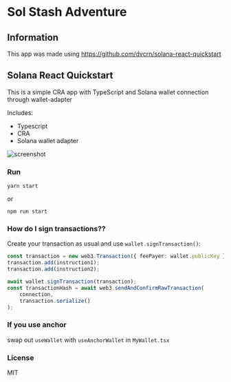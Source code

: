 # Sol Stash Adventure

## Information

This app was made using https://github.com/dvcrn/solana-react-quickstart


## Solana React Quickstart

This is a simple CRA app with TypeScript and Solana wallet connection through wallet-adapter

Includes:

- Typescript
- CRA
- Solana wallet adapter

![screenshot](./screenshot.png)

### Run

```
yarn start
```

or

```
npm run start
```

### How do I sign transactions??

Create your transaction as usual and use `wallet.signTransaction()`:

```typescript
const transaction = new web3.Transaction({ feePayer: wallet.publicKey });
transaction.add(instruction1);
transaction.add(instruction2);

await wallet.signTransaction(transaction);
const transactionHash = await web3.sendAndConfirmRawTransaction(
    connection,
    transaction.serialize()
);
```

### If you use anchor

swap out `useWallet` with `useAnchorWallet` in `MyWallet.tsx`


### License

MIT

